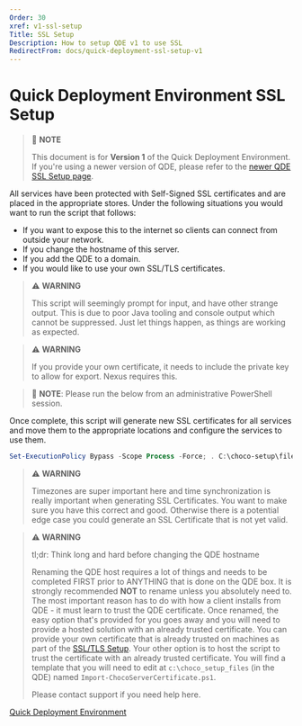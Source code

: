```yaml
---
Order: 30
xref: v1-ssl-setup
Title: SSL Setup
Description: How to setup QDE v1 to use SSL
RedirectFrom: docs/quick-deployment-ssl-setup-v1
---
```


# Quick Deployment Environment SSL Setup

> :memo: **NOTE**
>
> This document is for **Version 1** of the Quick Deployment Environment.
> If you're using a newer version of QDE, please refer to the [newer QDE SSL Setup page](xref:v1-ssl-setup).

All services have been protected with Self-Signed SSL certificates and are placed in the appropriate stores.
Under the following situations you would want to run the script that follows:

* If you want to expose this to the internet so clients can connect from outside your network.
* If you change the hostname of this server.
* If you add the QDE to a domain.
* If you would like to use your own SSL/TLS certificates.

> :warning: **WARNING**
>
> This script will seemingly prompt for input, and have other strange output.
> This is due to poor Java tooling and console output which cannot be suppressed.
> Just let things happen, as things are working as expected.


> :warning: **WARNING**
>
> If you provide your own certificate, it needs to include the private key to allow for export. Nexus requires this.

> :memo: **NOTE**: Please run the below from an administrative PowerShell session.

Once complete, this script will generate new SSL certificates for all services and move them to the appropriate locations and configure the services to use them.

```powershell
Set-ExecutionPolicy Bypass -Scope Process -Force; . C:\choco-setup\files\New-SslCertificates.ps1
```
> :warning: **WARNING**
>
> Timezones are super important here and time synchronization is really important when generating SSL Certificates. You want to make sure you have this correct and good. Otherwise there is a potential edge case you could generate an SSL Certificate that is not yet valid.



> :warning: **WARNING**
>
> tl;dr: Think long and hard before changing the QDE hostname
>
> Renaming the QDE host requires a lot of things and needs to be completed FIRST prior to ANYTHING that is done on the QDE box. It is strongly recommended **NOT** to rename unless you absolutely need to. The most important reason has to do with how a client installs from QDE - it must learn to trust the QDE certificate. Once renamed, the easy option that's provided for you goes away and you will need to provide a hosted solution with an already trusted certificate.
> You can provide your own certificate that is already trusted on machines as part of the [SSL/TLS Setup](xref:v1-ssl-setup). Your other option is to host the script to trust the certificate with an already trusted certificate. You will find a template that you will need to edit at `c:\choco_setup_files` (in the QDE) named `Import-ChocoServerCertificate.ps1`.
>
> Please contact support if you need help here.


[Quick Deployment Environment](xref:v1-qde)
